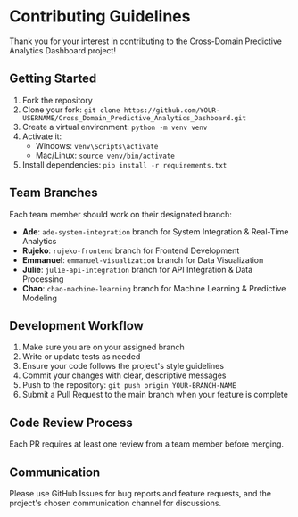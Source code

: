 # Contributing Guidelines

Thank you for your interest in contributing to the Cross-Domain Predictive Analytics Dashboard project!

## Getting Started

1. Fork the repository
2. Clone your fork: `git clone https://github.com/YOUR-USERNAME/Cross_Domain_Predictive_Analytics_Dashboard.git`
3. Create a virtual environment: `python -m venv venv`
4. Activate it:
   - Windows: `venv\Scripts\activate`
   - Mac/Linux: `source venv/bin/activate`
5. Install dependencies: `pip install -r requirements.txt`

## Team Branches

Each team member should work on their designated branch:

- **Ade**: `ade-system-integration` branch for System Integration & Real-Time Analytics
- **Rujeko**: `rujeko-frontend` branch for Frontend Development
- **Emmanuel**: `emmanuel-visualization` branch for Data Visualization
- **Julie**: `julie-api-integration` branch for API Integration & Data Processing
- **Chao**: `chao-machine-learning` branch for Machine Learning & Predictive Modeling

## Development Workflow

1. Make sure you are on your assigned branch
2. Write or update tests as needed
3. Ensure your code follows the project's style guidelines
4. Commit your changes with clear, descriptive messages
5. Push to the repository: `git push origin YOUR-BRANCH-NAME`
6. Submit a Pull Request to the main branch when your feature is complete

## Code Review Process

Each PR requires at least one review from a team member before merging.

## Communication

Please use GitHub Issues for bug reports and feature requests, and the project's chosen communication channel for discussions. 